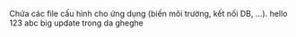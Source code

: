 Chứa các file cấu hình cho ứng dụng (biến môi trường, kết nối DB, ...).
hello
123
abc
big update
trong da gheghe